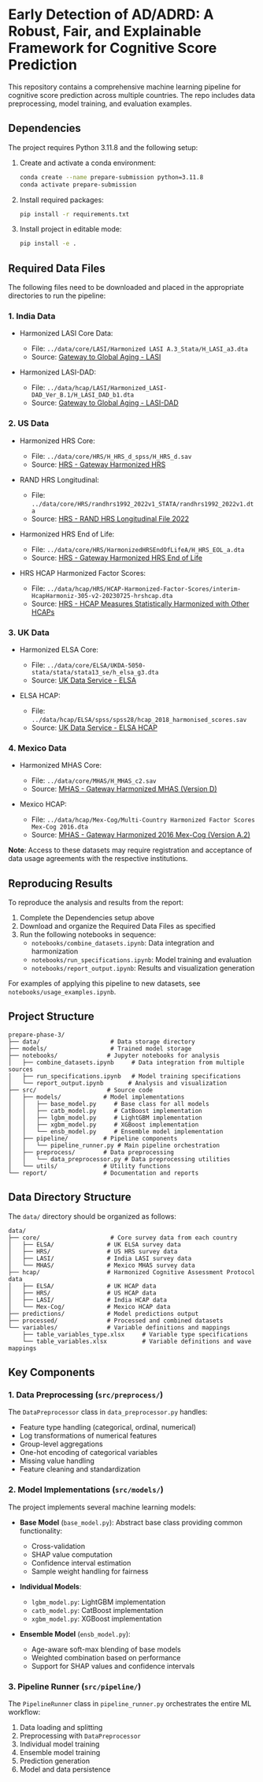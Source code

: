 # Early Detection of AD/ADRD: A Robust, Fair, and Explainable Framework for Cognitive Score Prediction

This repository contains a comprehensive machine learning pipeline for cognitive score prediction across multiple countries. The repo includes data preprocessing, model training, and evaluation examples.

## Dependencies

The project requires Python 3.11.8 and the following setup:

1. Create and activate a conda environment:
   ```bash
   conda create --name prepare-submission python=3.11.8
   conda activate prepare-submission
   ```

2. Install required packages:
   ```bash
   pip install -r requirements.txt
   ```

3. Install project in editable mode:
   ```bash
   pip install -e .
   ```

## Required Data Files

The following files need to be downloaded and placed in the appropriate directories to run the pipeline:

### 1. India Data

- Harmonized LASI Core Data:
  - File: `../data/core/LASI/Harmonized LASI A.3_Stata/H_LASI_a3.dta`
  - Source: [Gateway to Global Aging - LASI](https://g2aging.org/lasi/download)

- Harmonized LASI-DAD:
  - File: `../data/hcap/LASI/Harmonized_LASI-DAD_Ver_B.1/H_LASI_DAD_b1.dta`
  - Source: [Gateway to Global Aging - LASI-DAD](https://g2aging.org/lasi-dad/)

### 2. US Data

- Harmonized HRS Core:
  - File: `../data/core/HRS/H_HRS_d_spss/H_HRS_d.sav`
  - Source: [HRS - Gateway Harmonized HRS](https://hrsdata.isr.umich.edu/data-products/gateway-harmonized-hrs)

- RAND HRS Longitudinal:
  - File: `../data/core/HRS/randhrs1992_2022v1_STATA/randhrs1992_2022v1.dta`
  - Source: [HRS - RAND HRS Longitudinal File 2022](https://hrsdata.isr.umich.edu/data-products/rand-hrs-longitudinal-file-2022)

- Harmonized HRS End of Life:
  - File: `../data/core/HRS/HarmonizedHRSEndOfLifeA/H_HRS_EOL_a.dta`
  - Source: [HRS - Gateway Harmonized HRS End of Life](https://hrsdata.isr.umich.edu/data-products/gateway-harmonized-hrs-end-life)

- HRS HCAP Harmonized Factor Scores:
  - File: `../data/hcap/HRS/HCAP-Harmonized-Factor-Scores/interim-HcapHarmoniz-305-v2-20230725-hrshcap.dta`
  - Source: [HRS - HCAP Measures Statistically Harmonized with Other HCAPs](https://hrsdata.isr.umich.edu/data-products/hrs-hcap-measures-statistically-harmonized-other-hcaps)

### 3. UK Data

- Harmonized ELSA Core:
  - File: `../data/core/ELSA/UKDA-5050-stata/stata/stata13_se/h_elsa_g3.dta`
  - Source: [UK Data Service - ELSA](https://beta.ukdataservice.ac.uk/datacatalogue/studies/study?id=5050)

- ELSA HCAP:
  - File: `../data/hcap/ELSA/spss/spss28/hcap_2018_harmonised_scores.sav`
  - Source: [UK Data Service - ELSA HCAP](https://beta.ukdataservice.ac.uk/datacatalogue/studies/study?id=9081)

### 4. Mexico Data

- Harmonized MHAS Core:
  - File: `../data/core/MHAS/H_MHAS_c2.sav`
  - Source: [MHAS - Gateway Harmonized MHAS (Version D)](https://www.mhasweb.org/DataProducts/HarmonizedData.aspx)

- Mexico HCAP:
  - File: `../data/hcap/Mex-Cog/Multi-Country Harmonized Factor Scores Mex-Cog 2016.dta`
  - Source: [MHAS - Gateway Harmonized 2016 Mex-Cog (Version A.2)](https://www.mhasweb.org/DataProducts/HarmonizedData.aspx)

**Note**: Access to these datasets may require registration and acceptance of data usage agreements with the respective institutions.

## Reproducing Results

To reproduce the analysis and results from the report:

1. Complete the Dependencies setup above
2. Download and organize the Required Data Files as specified
3. Run the following notebooks in sequence:
   - `notebooks/combine_datasets.ipynb`: Data integration and harmonization
   - `notebooks/run_specifications.ipynb`: Model training and evaluation
   - `notebooks/report_output.ipynb`: Results and visualization generation

For examples of applying this pipeline to new datasets, see `notebooks/usage_examples.ipynb`.

## Project Structure

```
prepare-phase-3/
├── data/                    # Data storage directory
├── models/                  # Trained model storage
├── notebooks/              # Jupyter notebooks for analysis
│   ├── combine_datasets.ipynb     # Data integration from multiple sources
│   ├── run_specifications.ipynb   # Model training specifications
│   └── report_output.ipynb       # Analysis and visualization
├── src/                    # Source code
│   ├── models/            # Model implementations
│   │   ├── base_model.py     # Base class for all models
│   │   ├── catb_model.py     # CatBoost implementation
│   │   ├── lgbm_model.py     # LightGBM implementation
│   │   ├── xgbm_model.py     # XGBoost implementation
│   │   └── ensb_model.py     # Ensemble model implementation
│   ├── pipeline/          # Pipeline components
│   │   └── pipeline_runner.py # Main pipeline orchestration
│   ├── preprocess/        # Data preprocessing
│   │   └── data_preprocessor.py # Data preprocessing utilities
│   └── utils/             # Utility functions
└── report/                # Documentation and reports
```

## Data Directory Structure

The `data/` directory should be organized as follows:

```
data/
├── core/                    # Core survey data from each country
│   ├── ELSA/               # UK ELSA survey data
│   ├── HRS/                # US HRS survey data
│   ├── LASI/               # India LASI survey data
│   └── MHAS/               # Mexico MHAS survey data
├── hcap/                   # Harmonized Cognitive Assessment Protocol data
│   ├── ELSA/               # UK HCAP data
│   ├── HRS/                # US HCAP data
│   ├── LASI/               # India HCAP data
│   └── Mex-Cog/            # Mexico HCAP data
├── predictions/            # Model predictions output
├── processed/              # Processed and combined datasets
└── variables/              # Variable definitions and mappings
    ├── table_variables_type.xlsx     # Variable type specifications
    └── table_variables.xlsx          # Variable definitions and wave mappings
```

## Key Components

### 1. Data Preprocessing (`src/preprocess/`)

The `DataPreprocessor` class in `data_preprocessor.py` handles:
- Feature type handling (categorical, ordinal, numerical)
- Log transformations of numerical features
- Group-level aggregations
- One-hot encoding of categorical variables
- Missing value handling
- Feature cleaning and standardization

### 2. Model Implementations (`src/models/`)

The project implements several machine learning models:

- **Base Model** (`base_model.py`): Abstract base class providing common functionality:
  - Cross-validation
  - SHAP value computation
  - Confidence interval estimation
  - Sample weight handling for fairness

- **Individual Models**:
  - `lgbm_model.py`: LightGBM implementation
  - `catb_model.py`: CatBoost implementation
  - `xgbm_model.py`: XGBoost implementation
  
- **Ensemble Model** (`ensb_model.py`):
  - Age-aware soft-max blending of base models
  - Weighted combination based on performance
  - Support for SHAP values and confidence intervals

### 3. Pipeline Runner (`src/pipeline/`)

The `PipelineRunner` class in `pipeline_runner.py` orchestrates the entire ML workflow:

1. Data loading and splitting
2. Preprocessing with `DataPreprocessor`
3. Individual model training
4. Ensemble model training
5. Prediction generation
6. Model and data persistence
